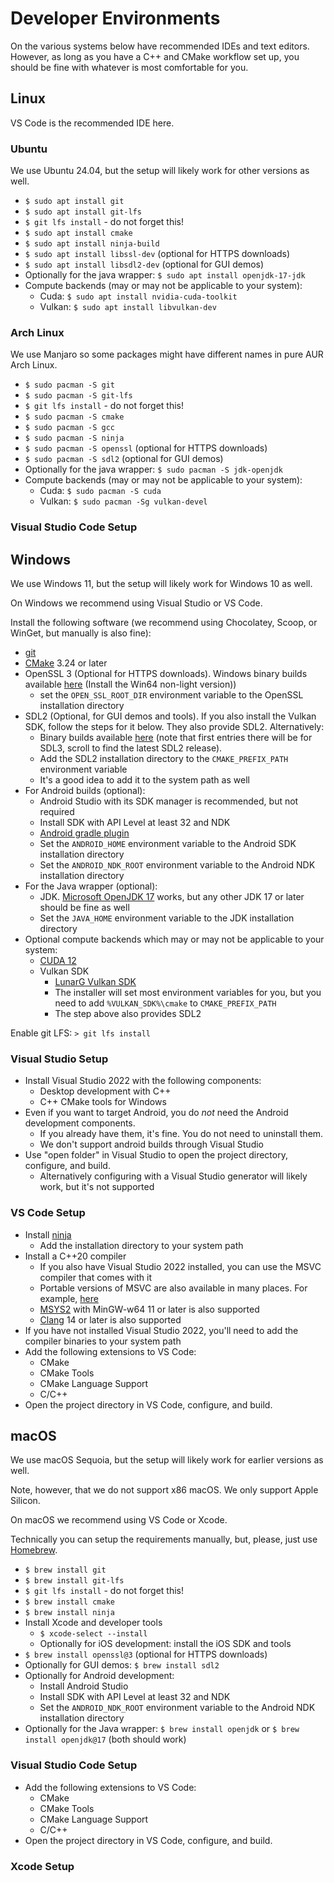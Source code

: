 # Developer Environments

On the various systems below have recommended IDEs and text editors. However, as long as you have a C++ and CMake workflow set up, you should be fine with whatever is most comfortable for you.

## Linux

VS Code is the recommended IDE here.

### Ubuntu

We use Ubuntu 24.04, but the setup will likely work for other versions as well.

* `$ sudo apt install git`
* `$ sudo apt install git-lfs`
* `$ git lfs install` - do not forget this!
* `$ sudo apt install cmake`
* `$ sudo apt install ninja-build`
* `$ sudo apt install libssl-dev` (optional for HTTPS downloads)
* `$ sudo apt install libsdl2-dev` (optional for GUI demos)
* Optionally for the java wrapper: `$ sudo apt install openjdk-17-jdk`
* Compute backends (may or may not be applicable to your system):
    * Cuda: `$ sudo apt install nvidia-cuda-toolkit`
    * Vulkan: `$ sudo apt install libvulkan-dev`

### Arch Linux

We use Manjaro so some packages might have different names in pure AUR Arch Linux.

* `$ sudo pacman -S git`
* `$ sudo pacman -S git-lfs`
* `$ git lfs install` - do not forget this!
* `$ sudo pacman -S cmake`
* `$ sudo pacman -S gcc`
* `$ sudo pacman -S ninja`
* `$ sudo pacman -S openssl` (optional for HTTPS downloads)
* `$ sudo pacman -S sdl2` (optional for GUI demos)
* Optionally for the java wrapper: `$ sudo pacman -S jdk-openjdk`
* Compute backends (may or may not be applicable to your system):
    * Cuda: `$ sudo pacman -S cuda`
    * Vulkan: `$ sudo pacman -Sg vulkan-devel`

### Visual Studio Code Setup

## Windows

We use Windows 11, but the setup will likely work for Windows 10 as well.

On Windows we recommend using Visual Studio or VS Code.

Install the following software (we recommend using Chocolatey, Scoop, or WinGet, but manually is also fine):

* [git](https://git-scm.com/downloads/win)
* [CMake](https://cmake.org/download/) 3.24 or later
* OpenSSL 3 (Optional for HTTPS downloads). Windows binary builds available [here](https://slproweb.com/products/Win32OpenSSL.html) (Install the Win64 non-light version))
    * set the `OPEN_SSL_ROOT_DIR` environment variable to the OpenSSL installation directory
* SDL2 (Optional, for GUI demos and tools). If you also install the Vulkan SDK, follow the steps for it below. They also provide SDL2. Alternatively:
    * Binary builds available [here](https://github.com/libsdl-org/SDL/releases) (note that first entries there will be for SDL3, scroll to find the latest SDL2 release).         
    * Add the SDL2 installation directory to the `CMAKE_PREFIX_PATH` environment variable 
    * It's a good idea to add it to the system path as well
* For Android builds (optional):
    * Android Studio with its SDK manager is recommended, but not required
    * Install SDK with API Level at least 32 and NDK
    * [Android gradle plugin](https://developer.android.com/build/releases/gradle-plugin)
    * Set the `ANDROID_HOME` environment variable to the Android SDK installation directory
    * Set the `ANDROID_NDK_ROOT` environment variable to the Android NDK installation directory
* For the Java wrapper (optional):
    * JDK. [Microsoft OpenJDK 17](https://learn.microsoft.com/en-us/java/openjdk/download#openjdk-17) works, but any other JDK 17 or later should be fine as well
    * Set the `JAVA_HOME` environment variable to the JDK installation directory 
* Optional compute backends which may or may not be applicable to your system:
    * [CUDA 12](https://developer.nvidia.com/cuda-downloads)
    * Vulkan SDK
        * [LunarG Vulkan SDK](https://vulkan.lunarg.com/sdk/home)
        * The installer will set most environment variables for you, but you need to add `%VULKAN_SDK%\cmake` to `CMAKE_PREFIX_PATH`
        * The step above also provides SDL2

Enable git LFS: `> git lfs install`

### Visual Studio Setup

* Install Visual Studio 2022 with the following components:
    * Desktop development with C++
    * C++ CMake tools for Windows
* Even if you want to target Android, you do *not* need the Android development components. 
    * If you already have them, it's fine. You do not need to uninstall them.
    * We don't support android builds through Visual Studio
* Use "open folder" in Visual Studio to open the project directory, configure, and build.
    * Alternatively configuring with a Visual Studio generator will likely work, but it's not supported

### VS Code Setup

* Install [ninja](https://ninja-build.org/)
    * Add the installation directory to your system path
* Install a C++20 compiler
    * If you also have Visual Studio 2022 installed, you can use the MSVC compiler that comes with it
    * Portable versions of MSVC are also available in many places. For example, [here](https://github.com/Data-Oriented-House/PortableBuildTools)
    * [MSYS2](https://www.msys2.org/) with MinGW-w64 11 or later is also supported
    * [Clang](https://github.com/llvm/llvm-project/releases) 14 or later is also supported
* If you have not installed Visual Studio 2022, you'll need to add the compiler binaries to your system path
* Add the following extensions to VS Code:
    * CMake
    * CMake Tools
    * CMake Language Support
    * C/C++
* Open the project directory in VS Code, configure, and build.

## macOS

We use macOS Sequoia, but the setup will likely work for earlier versions as well.

Note, however, that we do not support x86 macOS. We only support Apple Silicon.

On macOS we recommend using VS Code or Xcode.

Technically you can setup the requirements manually, but, please, just use [Homebrew](https://brew.sh/).

* `$ brew install git`
* `$ brew install git-lfs`
* `$ git lfs install` - do not forget this!
* `$ brew install cmake`
* `$ brew install ninja`
* Install Xcode and developer tools
    * `$ xcode-select --install`
    * Optionally for iOS development: install the iOS SDK and tools
* `$ brew install openssl@3` (optional for HTTPS downloads)    
* Optionally for GUI demos: `$ brew install sdl2`
* Optionally for Android development:
    * Install Android Studio
    * Install SDK with API Level at least 32 and NDK
    * Set the `ANDROID_NDK_ROOT` environment variable to the Android NDK installation directory
* Optionally for the Java wrapper: `$ brew install openjdk` or `$ brew install openjdk@17` (both should work)

### Visual Studio Code Setup

* Add the following extensions to VS Code:
    * CMake
    * CMake Tools
    * CMake Language Support
    * C/C++
* Open the project directory in VS Code, configure, and build.

### Xcode Setup
